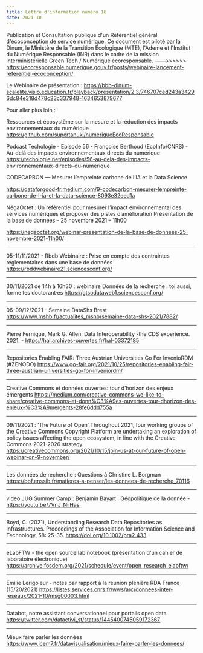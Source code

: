 ```yaml
---
title: Lettre d'information numéro 16
date: 2021-10
---
```


Publication et Consultation publique d'un Référentiel général d'écoconception de service numérique.
Ce document est piloté par la Dinum, le Ministère de la Transition Écologique (MTE), l'Ademe et l'Institut du Numérique Responsable (INR) dans le cadre de la mission interministérielle Green Tech / Numérique écoresponsable.
--->>>>>> <https://ecoresponsable.numerique.gouv.fr/posts/webinaire-lancement-referentiel-ecoconception/>

Le Webinaire de présentation : <https://bbb-dinum-scalelite.visio.education.fr/playback/presentation/2.3/746707ced243a34296dc84e318d478c23c337948-1634653879677>

Pour aller plus loin :

Ressources et écosystème sur la mesure et la réduction des impacts environnementaux du numérique
    <https://github.com/supertanuki/numeriqueEcoResponsable>

Podcast Techologie - Episode 56 - Françoise Berthoud (EcoInfo/CNRS) - Au-delà des impacts environnementaux directs du numérique
    <https://techologie.net/episodes/56-au-dela-des-impacts->
environnementaux-directs-du-numerique

CODECARBON — Mesurer l’empreinte carbone de l’IA et la Data Science

<https://dataforgood-fr.medium.com/9-codecarbon-mesurer-lempreinte-carbone-de-l-ia-et-la-data-science-8093e32eed1a>

NégaOctet : Un référentiel pour mesurer l’impact environnemental des services numériques et proposer des pistes d’amélioration
Présentation de la base de données – 25 novembre 2021 – 11h00

<https://negaoctet.org/webinar-presentation-de-la-base-de-donnees-25-novembre-2021-11h00/>

--------------------

05-11/11/2021 - Rbdb Webinaire : Prise en compte des contraintes réglementaires dans une base de données
<https://rbddwebinaire21.sciencesconf.org/>

--------------------

30/11/2021 de 14h à 16h30 : webinaire Données de la recherche : toi aussi, forme tes doctorant·es
<https://gtsodataweb1.sciencesconf.org/>

--------------------

06-09/12/2021 - Semaine DataShs Brest
<https://www.mshb.fr/actualites_mshb/semaine-data-shs-2021/7882/>

--------------------

Pierre Fernique, Mark G. Allen. Data Interoperability -the CDS experience. 2021. - <https://hal.archives-ouvertes.fr/hal-03372185>

--------------------

Repositories Enabling FAIR: Three Austrian Universities Go For InvenioRDM (#ZENODO)
<https://www.go-fair.org/2021/10/25/repositories-enabling-fair-three-austrian-universities-go-for-inveniordm/>

--------------------

Creative Commons et données ouvertes: tour d’horizon des enjeux émergents
<https://medium.com/creative-commons-we-like-to-share/creative-commons-et-donn%C3%A9es-ouvertes-tour-dhorizon-des-enjeux-%C3%A9mergents-28fe6ddd755a>

--------------------

09/11/2021 : ‘The Future of Open’
Throughout 2021, four working groups of the Creative Commons Copyright Platform are undertaking an exploration of policy issues affecting the open ecosystem, in line with the Creative Commons 2021-2026 strategy. <https://creativecommons.org/2021/10/15/join-us-at-our-future-of-open-webinar-on-9-november/>

--------------------

Les données de recherche : Questions à Christine L. Borgman
<https://bbf.enssib.fr/matieres-a-penser/les-donnees-de-recherche_70116>

--------------------

video JUG Summer Camp : Benjamin Bayart : Géopolitique de la donnée - <https://youtu.be/7VnJ_NiiHas>

--------------------

Boyd, C. (2021), Understanding Research Data Repositories as Infrastructures. Proceedings of the Association for Information Science and Technology, 58: 25-35. <https://doi.org/10.1002/pra2.433>

--------------------

eLabFTW - the open source lab notebook (présentation d'un cahier de laboratoire électronique)
<https://archive.fosdem.org/2021/schedule/event/open_research_elabftw/>

--------------------

Emilie Lerigoleur - notes par rapport à la réunion plénière RDA France (15/20/2021)
<https://listes.services.cnrs.fr/wws/arc/donnees-inter-reseaux/2021-10/msg00003.html>

--------------------

Databot, notre assistant conversationnel pour portails open data
<https://twitter.com/datactivi_st/status/1445400745059172367>

--------------------

Mieux faire parler les données
<https://www.icem7.fr/datavisualisation/mieux-faire-parler-les-donnees/>

